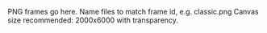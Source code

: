 PNG frames go here. Name files to match frame id, e.g. classic.png
Canvas size recommended: 2000x6000 with transparency.